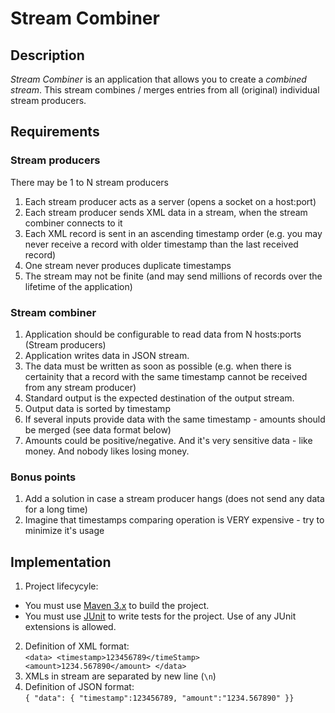 # Stream Combiner

## Description

*Stream Combiner* is an application that allows you to create a
*combined stream*. This stream combines / merges entries from all (original)
individual stream producers.

## Requirements

### Stream producers

There may be 1 to N stream producers

1. Each stream producer acts as a server (opens a socket on a host:port)
2. Each stream producer sends XML data in a stream, when the stream combiner connects to it
3. Each XML record is sent in an ascending timestamp order (e.g. you may never receive a record with older timestamp
   than the last received record)
4. One stream never produces duplicate timestamps
5. The stream may not be finite (and may send millions of records over the lifetime of the application)

### Stream combiner

1. Application should be configurable to read data from N hosts:ports (Stream producers)
3. Application writes data in JSON stream.
1. The data must be written as soon as possible (e.g. when there is certainity that a record with the same timestamp
   cannot be received from any stream producer)
2. Standard output is the expected destination of the output stream.
3. Output data is sorted by timestamp
4. If several inputs provide data with the same timestamp - amounts should be merged (see data format below)
5. Amounts could be positive/negative. And it's very sensitive data - like money. And nobody likes losing money.

### Bonus points

1. Add a solution in case a stream producer hangs (does not send any data for a long time)
2. Imagine that timestamps comparing operation is VERY expensive - try to minimize it's usage

## Implementation

1. Project lifecycyle:

* You must use [Maven 3.x](http://maven.apache.org/ "Maven") to build the project.
* You must use [JUnit](http://junit.org/ "JUnit") to write tests for the project. Use of any JUnit extensions is
  allowed.

2. Definition of XML format:<br/>
   `<data> <timestamp>123456789</timeStamp> <amount>1234.567890</amount> </data>`
3. XMLs in stream are separated by new line (`\n`)
4. Definition of JSON format:<br/>
   `{ "data": { "timestamp":123456789, "amount":"1234.567890" }}`
